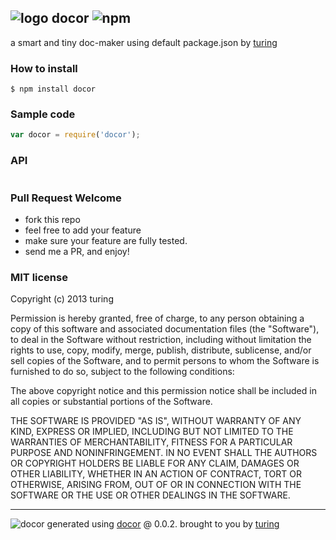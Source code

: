 ## ![logo](https://cdn1.iconfinder.com/data/icons/windows8_icons_iconpharm/26/doctor.png) docor ![npm](https://badge.fury.io/js/docor.png)

a smart and tiny doc-maker using default package.json by [turing](https://npmjs.org/~turing) 

### How to install
````
$ npm install docor
````

### Sample code
````javascript
var docor = require('docor');
````

### API
````javascript
````

### Pull Request Welcome
- fork this repo
- feel free to add your feature
- make sure your feature are fully tested.
- send me a PR, and enjoy!

### MIT license
Copyright (c) 2013 turing

Permission is hereby granted, free of charge, to any person obtaining a copy
of this software and associated documentation files (the "Software"), to deal
in the Software without restriction, including without limitation the rights
to use, copy, modify, merge, publish, distribute, sublicense, and/or sell
copies of the Software, and to permit persons to whom the Software is
furnished to do so, subject to the following conditions:

The above copyright notice and this permission notice shall be included in
all copies or substantial portions of the Software.

THE SOFTWARE IS PROVIDED "AS IS", WITHOUT WARRANTY OF ANY KIND, EXPRESS OR
IMPLIED, INCLUDING BUT NOT LIMITED TO THE WARRANTIES OF MERCHANTABILITY,
FITNESS FOR A PARTICULAR PURPOSE AND NONINFRINGEMENT. IN NO EVENT SHALL THE
AUTHORS OR COPYRIGHT HOLDERS BE LIABLE FOR ANY CLAIM, DAMAGES OR OTHER
LIABILITY, WHETHER IN AN ACTION OF CONTRACT, TORT OR OTHERWISE, ARISING FROM,
OUT OF OR IN CONNECTION WITH THE SOFTWARE OR THE USE OR OTHER DEALINGS IN
THE SOFTWARE.


---
![docor](https://cdn1.iconfinder.com/data/icons/windows8_icons_iconpharm/26/doctor.png)
generated using [docor](https://github.com/turingou/docor.git) @ 0.0.2. brought to you by [turing](https://npmjs.org/~turing)